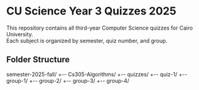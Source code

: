 # CU Science Year 3 Quizzes 2025

This repository contains all third-year Computer Science quizzes for Cairo University.  
Each subject is organized by semester, quiz number, and group.

## Folder Structure
semester-2025-fall/
 +-- Cs305-Algorithms/
      +-- quizzes/
           +-- quiz-1/
                +-- group-1/
                +-- group-2/
                +-- group-3/
                +-- group-4/

